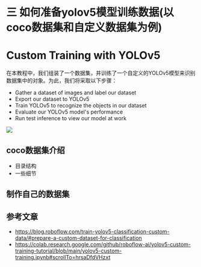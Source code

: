 # 三 如何准备yolov5模型训练数据(以coco数据集和自定义数据集为例)

# Custom Training with YOLOv5

在本教程中，我们组装了一个数据集，并训练了一个自定义的YOLOv5模型来识别数据集中的对象。为此，我们将采取以下步骤：

* Gather a dataset of images and label our dataset
* Export our dataset to YOLOv5
* Train YOLOv5 to recognize the objects in our dataset
* Evaluate our YOLOv5 model's performance
* Run test inference to view our model at work



![](https://uploads-ssl.webflow.com/5f6bc60e665f54545a1e52a5/615627e5824c9c6195abfda9_computer-vision-cycle.png)


## coco数据集介绍
- 目录结构
- 一些细节
## 制作自己的数据集

## 参考文章
- https://blog.roboflow.com/train-yolov5-classification-custom-data/#prepare-a-custom-dataset-for-classification
- https://colab.research.google.com/github/roboflow-ai/yolov5-custom-training-tutorial/blob/main/yolov5-custom-training.ipynb#scrollTo=hrsaDfdVHzxt